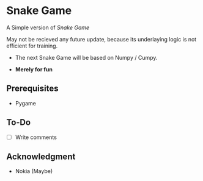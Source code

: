 # Snake Game
A Simple version of *Snake Game*

May not be recieved any future update, because its underlaying logic is not efficient for training.

- The next Snake Game will be based on Numpy / Cumpy.

- **Merely for fun**

## Prerequisites
- Pygame

## To-Do
- [ ] Write comments

## Acknowledgment
- Nokia (Maybe)
